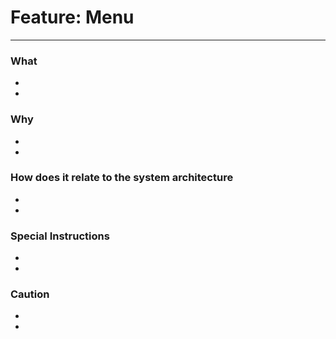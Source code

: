 # Feature: Menu
--------------------------------------------------------

### What

-
-

### Why

-
-

### How does it relate to the system architecture

-
-

### Special Instructions

-
-


### Caution

-
-
